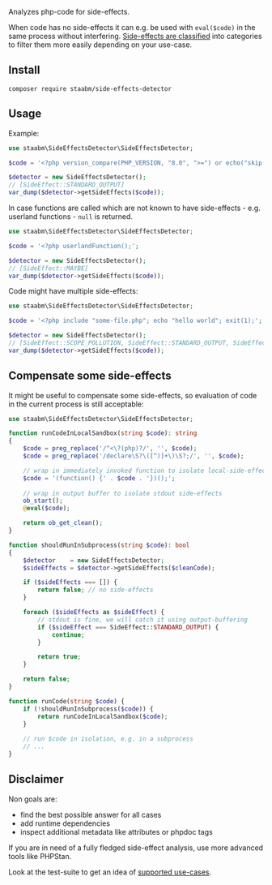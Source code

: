 Analyzes php-code for side-effects.

When code has no side-effects it can e.g. be used with `eval($code)` in the same process without interfering.
[Side-effects are classified](https://github.com/staabm/side-effects-detector/blob/main/lib/SideEffect.php) into categories to filter them more easily depending on your use-case.

## Install

`composer require staabm/side-effects-detector`

## Usage

Example:

```php
use staabm\SideEffectsDetector\SideEffectsDetector;

$code = '<?php version_compare(PHP_VERSION, "8.0", ">=") or echo("skip because attributes are only available since PHP 8.0");';

$detector = new SideEffectsDetector();
// [SideEffect::STANDARD_OUTPUT]
var_dump($detector->getSideEffects($code));
```

In case functions are called which are not known to have side-effects - e.g. userland functions - `null` is returned.

```php
use staabm\SideEffectsDetector\SideEffectsDetector;

$code = '<?php userlandFunction();';

$detector = new SideEffectsDetector();
// [SideEffect::MAYBE]
var_dump($detector->getSideEffects($code));
```

Code might have multiple side-effects:

```php
use staabm\SideEffectsDetector\SideEffectsDetector;

$code = '<?php include "some-file.php"; echo "hello world"; exit(1);';

$detector = new SideEffectsDetector();
// [SideEffect::SCOPE_POLLUTION, SideEffect::STANDARD_OUTPUT, SideEffect::PROCESS_EXIT]
var_dump($detector->getSideEffects($code));
```

## Compensate some side-effects

It might be useful to compensate some side-effects, so evaluation of code in the current process is still acceptable:

```php
use staabm\SideEffectsDetector\SideEffectsDetector;

function runCodeInLocalSandbox(string $code): string
{
    $code = preg_replace('/^<\?(php)?/', '', $code);
    $code = preg_replace('/declare\S?\([^)]+\)\S?;/', '', $code);

    // wrap in immediately invoked function to isolate local-side-effects of $code from our own process
    $code = '(function() {' . $code . '})();';
    
    // wrap in output buffer to isolate stdout side-effects
    ob_start();
    @eval($code);

    return ob_get_clean();
}

function shouldRunInSubprocess(string $code): bool
{
    $detector    = new SideEffectsDetector;
    $sideEffects = $detector->getSideEffects($cleanCode);

    if ($sideEffects === []) {
        return false; // no side-effects
    }

    foreach ($sideEffects as $sideEffect) {
        // stdout is fine, we will catch it using output-buffering
        if ($sideEffect === SideEffect::STANDARD_OUTPUT) {
            continue;
        }

        return true;
    }

    return false;
}

function runCode(string $code) {
    if (!shouldRunInSubprocess($code)) {
        return runCodeInLocalSandbox($code);
    }
    
    // run $code in isolation, e.g. in a subprocess
    // ...
}
```


## Disclaimer

Non goals are:
- find the best possible answer for all cases
- add runtime dependencies
- inspect additional metadata like attributes or phpdoc tags

If you are in need of a fully fledged side-effect analysis, use more advanced tools like PHPStan.

Look at the test-suite to get an idea of [supported use-cases](https://github.com/staabm/side-effects-detector/blob/main/tests/SideEffectsDetectorTest.php).
